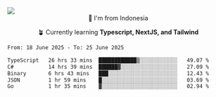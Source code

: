 
<img align = "center" src="https://readme-typing-svg.herokuapp.com?font=Fira+Code&size=25&pause=1000&color=00F713&center=true&vCenter=true&random=false&width=850&height=70&lines=Hi+There+%F0%9F%91%8B%2C+Im+Julian+Caesar;"/>
<br>

<div align = "center">
  📌 I'm from Indonesia
  
  🪴 Currently learning **Typescript, NextJS, and Tailwind**
</div>

<!--START_SECTION:waka-->

```txt
From: 18 June 2025 - To: 25 June 2025

TypeScript   26 hrs 33 mins  ████████████▒░░░░░░░░░░░░   49.07 %
C#           14 hrs 39 mins  ██████▓░░░░░░░░░░░░░░░░░░   27.09 %
Binary       6 hrs 43 mins   ███░░░░░░░░░░░░░░░░░░░░░░   12.43 %
JSON         1 hr 59 mins    █░░░░░░░░░░░░░░░░░░░░░░░░   03.69 %
Go           1 hr 35 mins    ▓░░░░░░░░░░░░░░░░░░░░░░░░   02.94 %
```

<!--END_SECTION:waka-->
